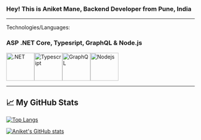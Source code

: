 ### Hey! This is Aniket Mane, Backend Developer from Pune, India



---
Technologies/Languages:
### ASP .NET Core, Typesript, GraphQL & Node.js


<img src="https://cdn.cdnlogo.com/logos/d/6/dot-net-core.svg" alt=".NET" width="75" height="75"/><img src="https://cdn.cdnlogo.com/logos/t/96/typescript.svg" alt="Typescript" width="75" height="75"/><img src="https://cdn.cdnlogo.com/logos/g/23/graphql.svg" alt="GraphQL" width="75" height="75"/><img src="https://cdn.cdnlogo.com/logos/n/94/nodejs-icon.svg" alt="Nodejs" width="75" height="75"/>

---


## &#x1f4c8; My GitHub Stats

[![Top Langs](https://github-readme-stats.vercel.app/api/top-langs/?username=Technik97&hide=java,html,css&theme=radical)](https://github.com/anuraghazra/github-readme-stats)

[![Aniket's GitHub stats](https://github-readme-stats.vercel.app/api?username=Technik97&theme=radical)](https://github.com/anuraghazra/github-readme-stats)


